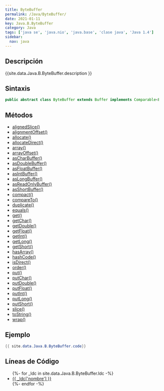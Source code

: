 ```yaml
---
title: ByteBuffer
permalink: /Java/ByteBuffer/
date: 2021-01-11
key: Java.B.ByteBuffer
category: Java
tags: ['java se', 'java.nio', 'java.base', 'clase java', 'Java 1.4']
sidebar: 
  nav: java
---
```


## Descripción
{{site.data.Java.B.ByteBuffer.description }}

## Sintaxis
~~~java
public abstract class ByteBuffer extends Buffer implements Comparable<ByteBuffer>
~~~

## Métodos
* [alignedSlice()](/Java/ByteBuffer/alignedSlice)
* [alignmentOffset()](/Java/ByteBuffer/alignmentOffset)
* [allocate()](/Java/ByteBuffer/allocate)
* [allocateDirect()](/Java/ByteBuffer/allocateDirect)
* [array()](/Java/ByteBuffer/array)
* [arrayOffset()](/Java/ByteBuffer/arrayOffset)
* [asCharBuffer()](/Java/ByteBuffer/asCharBuffer)
* [asDoubleBuffer()](/Java/ByteBuffer/asDoubleBuffer)
* [asFloatBuffer()](/Java/ByteBuffer/asFloatBuffer)
* [asIntBuffer()](/Java/ByteBuffer/asIntBuffer)
* [asLongBuffer()](/Java/ByteBuffer/asLongBuffer)
* [asReadOnlyBuffer()](/Java/ByteBuffer/asReadOnlyBuffer)
* [asShortBuffer()](/Java/ByteBuffer/asShortBuffer)
* [compact()](/Java/ByteBuffer/compact)
* [compareTo()](/Java/ByteBuffer/compareTo)
* [duplicate()](/Java/ByteBuffer/duplicate)
* [equals()](/Java/ByteBuffer/equals)
* [get()](/Java/ByteBuffer/get)
* [getChar()](/Java/ByteBuffer/getChar)
* [getDouble()](/Java/ByteBuffer/getDouble)
* [getFloat()](/Java/ByteBuffer/getFloat)
* [getInt()](/Java/ByteBuffer/getInt)
* [getLong()](/Java/ByteBuffer/getLong)
* [getShort()](/Java/ByteBuffer/getShort)
* [hasArray()](/Java/ByteBuffer/hasArray)
* [hashCode()](/Java/ByteBuffer/hashCode)
* [isDirect()](/Java/ByteBuffer/isDirect)
* [order()](/Java/ByteBuffer/order)
* [put()](/Java/ByteBuffer/put)
* [putChar()](/Java/ByteBuffer/putChar)
* [putDouble()](/Java/ByteBuffer/putDouble)
* [putFloat()](/Java/ByteBuffer/putFloat)
* [putInt()](/Java/ByteBuffer/putInt)
* [putLong()](/Java/ByteBuffer/putLong)
* [putShort()](/Java/ByteBuffer/putShort)
* [slice()](/Java/ByteBuffer/slice)
* [toString()](/Java/ByteBuffer/toString)
* [wrap()](/Java/ByteBuffer/wrap)

## Ejemplo
~~~java
{{ site.data.Java.B.ByteBuffer.code}}
~~~

## Líneas de Código
<ul>
{%- for _ldc in site.data.Java.B.ByteBuffer.ldc -%}
   <li>
       <a href="{{_ldc['url'] }}">{{ _ldc['nombre'] }}</a>
   </li>
{%- endfor -%}
</ul>
